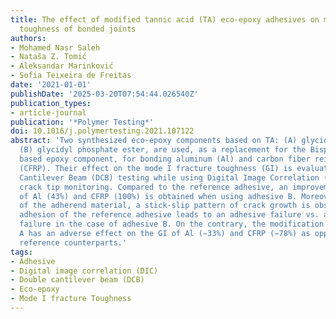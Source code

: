 ```yaml
---
title: The effect of modified tannic acid (TA) eco-epoxy adhesives on mode I fracture
  toughness of bonded joints
authors:
- Mohamed Nasr Saleh
- Nataša Z. Tomić
- Aleksandar Marinković
- Sofia Teixeira de Freitas
date: '2021-01-01'
publishDate: '2025-03-20T07:54:44.026540Z'
publication_types:
- article-journal
publication: '*Polymer Testing*'
doi: 10.1016/j.polymertesting.2021.107122
abstract: 'Two synthesized eco-epoxy components based on TA: (A) glycidyl ether and
  (B) glycidyl phosphate ester, are used, as a replacement for the Bisphenol A (BPA)
  based epoxy component, for bonding aluminum (Al) and carbon fiber reinforced polymer
  (CFRP). Their effect on the mode I fracture toughness (GI) is evaluated by Double
  Cantilever Beam (DCB) testing while using Digital Image Correlation (DIC) for in-situ
  crack tip monitoring. Compared to the reference adhesive, an improvement of (GI)
  of Al (43%) and CFRP (100%) is obtained when using adhesive B. Moreover, regardless
  of the adherend material, a stick-slip pattern of crack growth is observed. Weak
  adhesion of the reference adhesive leads to an adhesive failure vs. a cohesive-adhesive
  failure in the case of adhesive B. On the contrary, the modification of adhesive
  A has an adverse effect on the GI of Al (−33%) and CFRP (−78%) as opposed to their
  reference counterparts.'
tags:
- Adhesive
- Digital image correlation (DIC)
- Double cantilever beam (DCB)
- Eco-epoxy
- Mode I fracture Toughness
---
```

